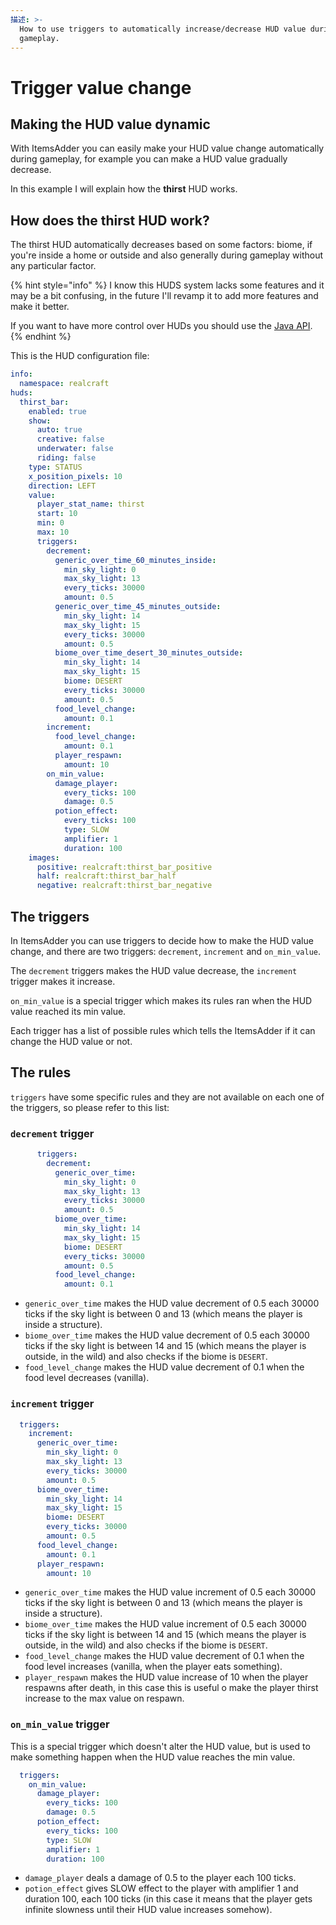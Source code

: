 ```yaml
---
描述: >-
  How to use triggers to automatically increase/decrease HUD value during
  gameplay.
---
```


# Trigger value change

## Making the HUD value dynamic

With ItemsAdder you can easily make your HUD value change automatically during gameplay, for example you can make a HUD value gradually decrease.

In this example I will explain how the **thirst** HUD works.

## How does the thirst HUD work?

The thirst HUD automatically decreases based on some factors: biome, if you're inside a home or outside and also generally during gameplay without any particular factor.

{% hint style="info" %}
I know this HUDS system lacks some features and it may be a bit confusing, in the future I'll revamp it to add more features and make it better.

If you want to have more control over HUDs you should use the [Java API](../../../developers/java-api/).
{% endhint %}

This is the HUD configuration file:

```yaml
info:
  namespace: realcraft
huds:
  thirst_bar:
    enabled: true
    show:
      auto: true
      creative: false
      underwater: false
      riding: false
    type: STATUS
    x_position_pixels: 10
    direction: LEFT
    value:
      player_stat_name: thirst
      start: 10
      min: 0
      max: 10
      triggers:
        decrement:
          generic_over_time_60_minutes_inside:
            min_sky_light: 0
            max_sky_light: 13
            every_ticks: 30000
            amount: 0.5
          generic_over_time_45_minutes_outside:
            min_sky_light: 14
            max_sky_light: 15
            every_ticks: 30000
            amount: 0.5
          biome_over_time_desert_30_minutes_outside:
            min_sky_light: 14
            max_sky_light: 15
            biome: DESERT
            every_ticks: 30000
            amount: 0.5
          food_level_change:
            amount: 0.1
        increment:
          food_level_change:
            amount: 0.1
          player_respawn:
            amount: 10
        on_min_value:
          damage_player:
            every_ticks: 100
            damage: 0.5
          potion_effect:
            every_ticks: 100
            type: SLOW
            amplifier: 1
            duration: 100
    images:
      positive: realcraft:thirst_bar_positive
      half: realcraft:thirst_bar_half
      negative: realcraft:thirst_bar_negative

```

## The triggers

In ItemsAdder you can use triggers to decide how to make the HUD value change, and there are two triggers: `decrement`, `increment` and `on_min_value`.

The `decrement` triggers makes the HUD value decrease, the `increment` trigger makes it increase.

`on_min_value` is a special trigger which makes its rules ran when the HUD value reached its min value.

Each trigger has a list of possible rules which tells the ItemsAdder if it can change the HUD value or not.

## The rules

`triggers` have some specific rules and they are not available on each one of the triggers, so please refer to this list:

### `decrement` trigger

```yaml
      triggers:
        decrement:
          generic_over_time:
            min_sky_light: 0
            max_sky_light: 13
            every_ticks: 30000
            amount: 0.5
          biome_over_time:
            min_sky_light: 14
            max_sky_light: 15
            biome: DESERT
            every_ticks: 30000
            amount: 0.5
          food_level_change:
            amount: 0.1
```

* `generic_over_time` makes the HUD value decrement of 0.5 each 30000 ticks if the sky light is between 0 and 13 (which means the player is inside a structure).
* `biome_over_time` makes the HUD value decrement of 0.5 each 30000 ticks if the sky light is between 14 and 15 (which means the player is outside, in the wild) and also checks if the biome is `DESERT`.
* `food_level_change` makes the HUD value decrement of 0.1 when the food level decreases (vanilla).

### `increment` trigger

```yaml
  triggers:
    increment:
      generic_over_time:
        min_sky_light: 0
        max_sky_light: 13
        every_ticks: 30000
        amount: 0.5
      biome_over_time:
        min_sky_light: 14
        max_sky_light: 15
        biome: DESERT
        every_ticks: 30000
        amount: 0.5
      food_level_change:
        amount: 0.1
      player_respawn:
        amount: 10
```

* `generic_over_time` makes the HUD value increment of 0.5 each 30000 ticks if the sky light is between 0 and 13 (which means the player is inside a structure).
* `biome_over_time` makes the HUD value increment of 0.5 each 30000 ticks if the sky light is between 14 and 15 (which means the player is outside, in the wild) and also checks if the biome is `DESERT`.
* `food_level_change` makes the HUD value decrement of 0.1 when the food level increases (vanilla, when the player eats something).
* `player_respawn` makes the HUD value increase of 10 when the player respawns after death, in this case this is useful o make the player thirst increase to the max value on respawn.

### `on_min_value` trigger

This is a special trigger which doesn't alter the HUD value, but is used to make something happen when the HUD value reaches the min value.

```yaml
  triggers:
    on_min_value:
      damage_player:
        every_ticks: 100
        damage: 0.5
      potion_effect:
        every_ticks: 100
        type: SLOW
        amplifier: 1
        duration: 100
```

* `damage_player` deals a damage of 0.5 to the player each 100 ticks.
* `potion_effect` gives SLOW effect to the player with amplifier 1 and duration 100, each 100 ticks (in this case it means that the player gets infinite slowness until their HUD value increases somehow).
